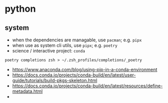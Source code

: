 # python

## system

- when the dependencies are managable, use `pacman`; e.g. `pipx`
- when use as system cli utils, use `pipx`; e.g. `poetry`
- science / interactive project: `conda`

`poetry completions zsh > ~/.zsh_profiles/completions/_poetry`

- https://www.anaconda.com/blog/using-pip-in-a-conda-environment
- https://docs.conda.io/projects/conda-build/en/latest/user-guide/tutorials/build-pkgs-skeleton.html
- https://docs.conda.io/projects/conda-build/en/latest/resources/define-metadata.html
- 
